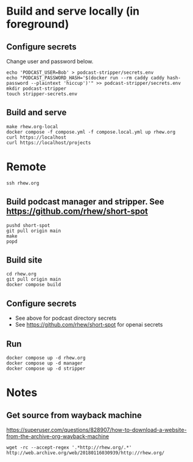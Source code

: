 # Build and serve locally (in foreground)

## Configure secrets

Change user and password below.

```
echo 'PODCAST_USER=Bob' > podcast-stripper/secrets.env
echo "PODCAST_PASSWORD_HASH='$(docker run --rm caddy caddy hash-password --plaintext 'hiccup')'" >> podcast-stripper/secrets.env
mkdir podcast-stripper
touch stripper-secrets.env

```

## Build and serve

```
make rhew.org-local
docker compose -f compose.yml -f compose.local.yml up rhew.org 
curl https://localhost
curl https://localhost/projects
```

# Remote

```
ssh rhew.org
```

## Build podcast manager and stripper. See https://github.com/rhew/short-spot

```
pushd short-spot
git pull origin main
make
popd
```

## Build site

```
cd rhew.org
git pull origin main
docker compose build
```

## Configure secrets

  - See above for podcast directory secrets
  - See https://github.com/rhew/short-spot for openai secrets

## Run
```
docker compose up -d rhew.org
docker compose up -d manager
docker compose up -d stripper
```

# Notes

## Get source from wayback machine

https://superuser.com/questions/828907/how-to-download-a-website-from-the-archive-org-wayback-machine

```
wget -rc --accept-regex '.*http://rhew.org/.*' http://web.archive.org/web/20180116030939/http://rhew.org/
```

